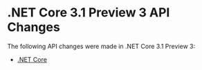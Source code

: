# .NET Core 3.1 Preview 3 API Changes

The following API changes were made in .NET Core 3.1 Preview 3:

- [.NET Core](./.Net/3.1-preview3-standalone-packages.md)
